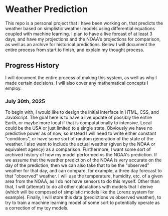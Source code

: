 # Weather Prediction
This repo is a personal project that I have been working on, that predicts the weather based on simplistic weather models using differential equations coupled with machine learning. I plan to have a live forcast of at least 3 days, and have my projections and the NOAA's projections for comparison, as well as an archive for historical predictions. Below I will document the entire process from start to finish, and explain my thought process.


## Progress History
I will document the entire process of making this system, as well as why I made certain decisions. I will also cover any mathematical concepts I employ.

### July 30th, 2025
To begin with, I would like to design the initial interface in HTML, CSS, and JavaScript. The goal here is to have a live update of possibly the entire Earth, or maybe more local if that is computationally to intensive. Local could be the USA or just limited to a single state. Obviously we have no predictive power as of now, so instead I will need to write either constant "conditons", or have some sort of random generation of the state of the weather. I also want to include the actual weather (given by the NOAA or equivalent agency) as a comparison. Furthermore, I want some sort of archived history of how my model performed vs the NOAA's prediction. If we assume that the weather prediction of the NOAA is very accurate on the day of the prediction, then we can also take that to be the "observed" weather for that day, and can compare, for example, a three day forecast to that "observed" weather. I will use the temperature, humidity, etc. of a given area from the NOAA, as I do not have sensors to do this myself. Other than that, I will (attempt) to do all other calculations with models that I derive (which will be composed of simplistic models like the Lorenz system for example). Finally, I will store this data (predictions vs observed weather), to try to train a machine learning model of some sort to potentially operate as a correction of my toy models.

